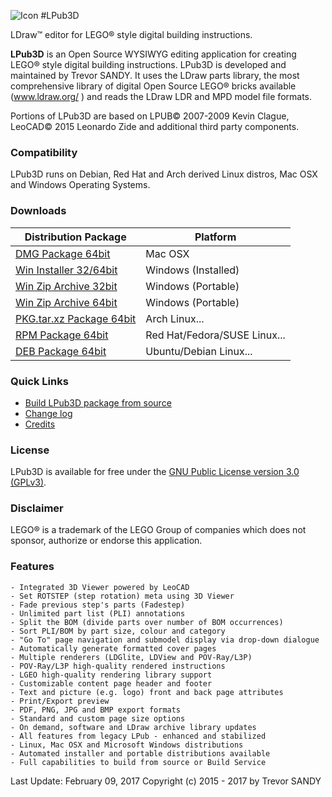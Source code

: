 ![Icon][icon]
#LPub3D

LDraw™ editor for LEGO® style digital building instructions.

**LPub3D** is an Open Source WYSIWYG editing application for creating LEGO® style digital building instructions. 
LPub3D is developed and maintained by Trevor SANDY. It uses the LDraw parts library, the most comprehensive 
library of digital Open Source LEGO® bricks available (www.ldraw.org/ ) and reads the LDraw LDR and MPD model file formats. 

Portions of LPub3D are based on LPUB© 2007-2009 Kevin Clague, LeoCAD© 2015 Leonardo Zide and additional third party components.

### Compatibility
LPub3D runs on Debian, Red Hat and Arch derived Linux distros, Mac OSX and Windows Operating Systems.

### Downloads
Distribution Package | Platform
------------ | -------------
[DMG Package 64bit][dmg_x86_64] | Mac OSX
[Win Installer 32/64bit][exe] | Windows (Installed)
[Win Zip Archive 32bit][zip_x86] | Windows (Portable)
[Win Zip Archive 64bit][zip_x86_64] | Windows (Portable)
[PKG.tar.xz Package 64bit][pkg_x86_64] | Arch Linux...
[RPM Package 64bit][rpm_x86_64] | Red Hat/Fedora/SUSE Linux...
[DEB Package 64bit][deb_x86_64] | Ubuntu/Debian Linux...

### Quick Links
 - [Build LPub3D package from source][buildfromsource]
 - [Change log][changelog]
 - [Credits][credits]
 
### License
LPub3D is available for free under the [GNU Public License version 3.0 (GPLv3)][copying]. 

### Disclaimer
LEGO® is a trademark of the LEGO Group of companies which does not sponsor, authorize or endorse this application.

### Features
	- Integrated 3D Viewer powered by LeoCAD
	- Set ROTSTEP (step rotation) meta using 3D Viewer
	- Fade previous step's parts (Fadestep)
	- Unlimited part list (PLI) annotations
	- Split the BOM (divide parts over number of BOM occurrences)
	- Sort PLI/BOM by part size, colour and category
	- "Go To" page navigation and submodel display via drop-down dialogue
	- Automatically generate formatted cover pages
	- Multiple renderers (LDGlite, LDView and POV-Ray/L3P)
	- POV-Ray/L3P high-quality rendered instructions
	- LGEO high-quality rendering library support
	- Customizable content page header and footer
	- Text and picture (e.g. logo) front and back page attributes
	- Print/Export preview
	- PDF, PNG, JPG and BMP export formats
	- Standard and custom page size options
	- On demand, software and LDraw archive library updates
	- All features from legacy LPub - enhanced and stabilized
	- Linux, Mac OSX and Microsoft Windows distributions
	- Automated installer and portable distributions available
	- Full capabilities to build from source or Build Service
	
Last Update: February 09, 2017
Copyright (c) 2015 - 2017 by Trevor SANDY

[icon]:			https://github.com/trevorsandy/lpub3d/blob/master/mainApp/images/lpub3d128.png
[changelog]:		https://github.com/trevorsandy/lpub3d/blob/master/mainApp/docs/README.txt
[credits]:		https://github.com/trevorsandy/lpub3d/blob/master/mainApp/docs/CREDITS.txt
[copying]:		https://github.com/trevorsandy/lpub3d/blob/master/mainApp/docs/COPYING.txt
[buildfromsource]:	https://github.com/trevorsandy/lpub3d/blob/master/builds/utilities/README.md

[pkg_x86_64]:		https://sourceforge.net/projects/lpub3d/files/2.0.20/lpub3d-2.0.20.0.645_20170208_1_x86_64.pkg.tar.xz/download
[rpm_x86_64]: 		https://sourceforge.net/projects/lpub3d/files/2.0.20/lpub3d-2.0.20.0.645_20170208_1fedora.x86_64.rpm/download
[deb_x86_64]: 		https://sourceforge.net/projects/lpub3d/files/2.0.20/lpub3d_2.0.20.0.645_20170208_0ubuntu1_amd64.deb/download
[dmg_x86_64]: 		https://sourceforge.net/projects/lpub3d/files/2.0.20/LPub3D_2.0.20.0.645_20170208_osx.dmg/download
[exe]: 			https://sourceforge.net/projects/lpub3d/files/2.0.20/LPub3D-2.0.20.0.645_20170208.exe/download
[zip_x86]: 		https://sourceforge.net/projects/lpub3d/files/2.0.20/LPub3D_x86-2.0.20.0.645_20170208.zip/download
[zip_x86_64]: 		https://sourceforge.net/projects/lpub3d/files/2.0.20/LPub3D_x86_64-2.0.20.0.645_20170208.zip/download	

